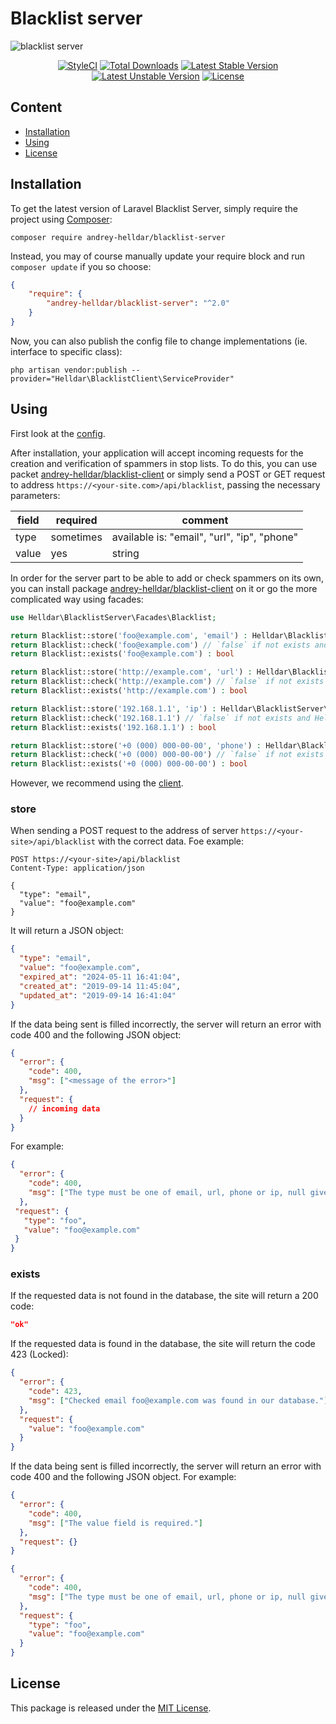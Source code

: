 # Blacklist server

![blacklist server](https://user-images.githubusercontent.com/10347617/64910710-359f4100-d722-11e9-9cc0-071b06330edf.png)

<p align="center">
    <a href="https://styleci.io/repos/206591611"><img src="https://styleci.io/repos/206591611/shield" alt="StyleCI" /></a>
    <a href="https://packagist.org/packages/andrey-helldar/blacklist-server"><img src="https://img.shields.io/packagist/dt/andrey-helldar/blacklist-server.svg?style=flat-square" alt="Total Downloads" /></a>
    <a href="https://packagist.org/packages/andrey-helldar/blacklist-server"><img src="https://poser.pugx.org/andrey-helldar/blacklist-server/v/stable?format=flat-square" alt="Latest Stable Version" /></a>
    <a href="https://packagist.org/packages/andrey-helldar/blacklist-server"><img src="https://poser.pugx.org/andrey-helldar/blacklist-server/v/unstable?format=flat-square" alt="Latest Unstable Version" /></a>
    <a href="LICENSE"><img src="https://poser.pugx.org/andrey-helldar/blacklist-server/license?format=flat-square" alt="License" /></a>
</p>


## Content

* [Installation](#installation)
* [Using](#using)
* [License](#license)


## Installation

To get the latest version of Laravel Blacklist Server, simply require the project using [Composer](https://getcomposer.org):

```
composer require andrey-helldar/blacklist-server
```

Instead, you may of course manually update your require block and run `composer update` if you so choose:

```json
{
    "require": {
        "andrey-helldar/blacklist-server": "^2.0"
    }
}
```

Now, you can also publish the config file to change implementations (ie. interface to specific class):

```
php artisan vendor:publish --provider="Helldar\BlacklistClient\ServiceProvider"
```


## Using

First look at the [config](src/config/settings.php).

After installation, your application will accept incoming requests for the creation and verification of spammers in stop lists. To do this, you can use packet [andrey-helldar/blacklist-client](https://github.com/andrey-helldar/blacklist-client) or simply send a POST or GET request to address `https://<your-site.com>/api/blacklist`, passing the necessary parameters:

| field | required | comment |
|---|---|---|
| type | sometimes | available is: "email", "url", "ip", "phone" |
| value | yes | string |

In order for the server part to be able to add or check spammers on its own, you can install package [andrey-helldar/blacklist-client](https://github.com/andrey-helldar/blacklist-client) on it or go the more complicated way using facades:

```php
use Helldar\BlacklistServer\Facades\Blacklist;

return Blacklist::store('foo@example.com', 'email') : Helldar\BlacklistServer\Models\Blacklist
return Blacklist::check('foo@example.com') // `false` if not exists and Helldar\BlacklistCore\Exceptions\BlacklistDetectedException if exists.
return Blacklist::exists('foo@example.com') : bool

return Blacklist::store('http://example.com', 'url') : Helldar\BlacklistServer\Models\Blacklist
return Blacklist::check('http://example.com') // `false` if not exists and Helldar\BlacklistCore\Exceptions\BlacklistDetectedException if exists.
return Blacklist::exists('http://example.com') : bool

return Blacklist::store('192.168.1.1', 'ip') : Helldar\BlacklistServer\Models\Blacklist
return Blacklist::check('192.168.1.1') // `false` if not exists and Helldar\BlacklistCore\Exceptions\BlacklistDetectedException if exists.
return Blacklist::exists('192.168.1.1') : bool

return Blacklist::store('+0 (000) 000-00-00', 'phone') : Helldar\BlacklistServer\Models\Blacklist
return Blacklist::check('+0 (000) 000-00-00') // `false` if not exists and Helldar\BlacklistCore\Exceptions\BlacklistDetectedException if exists.
return Blacklist::exists('+0 (000) 000-00-00') : bool
```

However, we recommend using the [client](https://github.com/andrey-helldar/blacklist-client).

### store

When sending a POST request to the address of server `https://<your-site>/api/blacklist` with the correct data.
Foe example:
```
POST https://<your-site>/api/blacklist
Content-Type: application/json

{
  "type": "email",
  "value": "foo@example.com"
}
```

It will return a JSON object:
```json
{
  "type": "email",
  "value": "foo@example.com",
  "expired_at": "2024-05-11 16:41:04",
  "created_at": "2019-09-14 11:45:04",
  "updated_at": "2019-09-14 16:41:04"
}
```

If the data being sent is filled incorrectly, the server will return an error with code 400 and the following JSON object:
```json
{
  "error": {
    "code": 400,
    "msg": ["<message of the error>"]
  },
  "request": {
    // incoming data
  }
}
```

For example:
```json
{
  "error": {
    "code": 400,
    "msg": ["The type must be one of email, url, phone or ip, null given."]
  },
 "request": {
   "type": "foo",
   "value": "foo@example.com"
 }
}
```

### exists

If the requested data is not found in the database, the site will return a 200 code:
```json
"ok"
```

If the requested data is found in the database, the site will return the code 423 (Locked):
```json
{
  "error": {
    "code": 423,
    "msg": ["Checked email foo@example.com was found in our database."]
  },
  "request": {
    "value": "foo@example.com"
  }
}
```

If the data being sent is filled incorrectly, the server will return an error with code 400 and the following JSON object.
For example:
```json
{
  "error": {
    "code": 400,
    "msg": ["The value field is required."]
  },
  "request": {}
}

{
  "error": {
    "code": 400,
    "msg": ["The type must be one of email, url, phone or ip, null given."]
  },
  "request": {
    "type": "foo",
    "value": "foo@example.com"
  }
}
```


## License

This package is released under the [MIT License](LICENSE).
